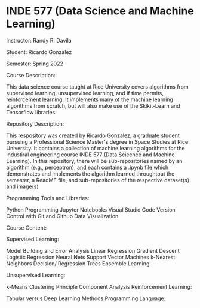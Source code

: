 # INDE 577 (Data Science and Machine Learning)
Instructor: Randy R. Davila

Student: Ricardo Gonzalez

Semester: Spring 2022

Course Description:

This data science course taught at Rice University covers algorithms from supervised learning, unsupervised learning, and if time permits, reinforcement learning. It implements many of the machine learning algorithms from scratch, but will also make use of the Skikit-Learn and Tensorflow libraries. 

Repository Description:

This respository was created by Ricardo Gonzalez, a graduate student pursuing a Professional Science Master's degree in Space Studies at Rice University. It contains a collection of machine learning algorithms for the industiral engineering course INDE 577 (Data Sciecnce and Machine Learning). In this repository, there will be sub-repositories named by an algorithm (e.g., perceptron), and each contains a .ipynb file which demonstrates and implements the algorithm learned throughtout the semester, a ReadME file, and sub-repositories of the respective dataset(s) and image(s)


Programming Tools and Libraries:

Python Programming
Jupyter Notebooks
Visual Studio Code
Version Control with Git and Github
Data Visualization


Course Content:

Supervised Learning:

Model Building and Error Analysis
Linear Regression
Gradient Descent
Logistic Regression
Neural Nets
Support Vector Machines
k-Nearest Neighbors
Decision/ Regression Trees
Ensemble Learning

Unsupervised Learning:

k-Means Clustering
Principle Component Analysis
Reinforcement Learning:

Tabular versus Deep Learning Methods
Programming Language:
